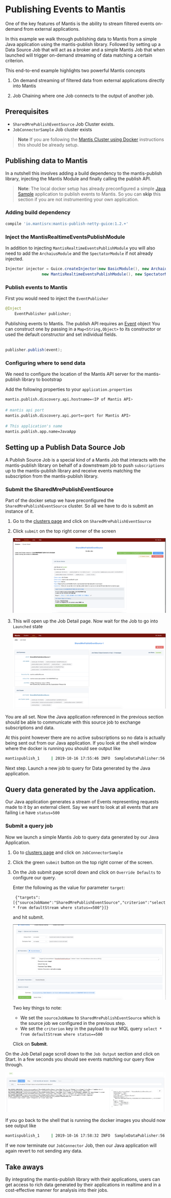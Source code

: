 # Publishing Events to Mantis

One of the key features of Mantis is the ability to stream filtered events on-demand from external applications.

In this example we walk through publishing data to Mantis from a simple Java application using the mantis-publish library.
Followed by setting up a Data Source Job that will act as a broker 
and a simple Mantis Job that when launched will trigger on-demand streaming of data matching a certain
criterion.

This end-to-end example highlights two powerful Mantis concepts

1. On demand streaming of filtered data from external applications directly into Mantis

2. Job Chaining where one Job connects to the output of another job.

## Prerequisites

* `SharedMrePublishEventSource` Job Cluster exists.
* `JobConnectorSample` Job cluster exists

> **Note** If you are following the [Mantis Cluster using Docker](../docker.md) instructions this
>should be already setup. 


## Publishing data to Mantis

In a nutshell this involves adding a build dependency to the mantis-publish library, injecting
the Mantis Module and finally calling the publish API.

>  **Note**: The local docker setup has already preconfigured a simple [Java Sample](https://github.com/Netflix/mantis-examples/tree/master/mantis-publish-sample) application to publish events
to Mantis. So you can **skip** this section if you are not instrumenting your own application.

### Adding build dependency

```bash
compile 'io.mantisrx:mantis-publish-netty-guice:1.2.+'

```

### Inject the MantisRealtimeEventsPublishModule

In addition to injecting `MantisRealtimeEventsPublishModule` you will also need to add the 
`ArchaiusModule` and the `SpectatorModule` if not already injected.
```java
Injector injector = Guice.createInjector(new BasicModule(), new ArchaiusModule(),
                new MantisRealtimeEventsPublishModule(), new SpectatorModule());
```

### Publish events to Mantis

First you would need to inject the `EventPublisher`
```java
@Inject
    EventPublisher publisher;
```

Publishing events to Mantis. The publish API requires an [Event](https://github.com/Netflix/mantis-publish/blob/master/mantis-publish-core/src/main/java/io/mantisrx/publish/api/Event.java) object
You can construct one by passing in a `Map<String,Object>` to its constructor or used the default constructor
and set individual fields.
 
```java

publisher.publish(event);
```

### Configuring where to send data

We need to configure the location of the Mantis API server for the mantis-publish library to bootstrap

Add the following properties to your `application.properties`

```bash
mantis.publish.discovery.api.hostname=<IP of Mantis API>

# mantis api port
mantis.publish.discovery.api.port=<port for Mantis API>

# This application's name
mantis.publish.app.name=JavaApp
``` 
## Setting up a Publish Data Source Job

A Publish Source Job is a special kind of a Mantis Job that interacts with the mantis-publish library
on behalf of a downstream job to push `subscriptions` up to the mantis-publish library and receive events 
matching the subscription from the mantis-publish library.

### Submit the SharedMrePublishEventSource

Part of the docker setup we have preconfigured the `SharedMrePublishEventSource` cluster. So all we have 
to do is submit an instance of it.

1. Go to the [clusters page](https://netflix.github.io/mantis-ui/#/clusters) and click on `SharedMrePublishEventSource`

2. Click `submit` on the top right corner of the screen

    ![Submit Job](../../images/sharedmresourcecluster.png)

3. This will open up the Job Detail page. Now wait for the Job to go into `Launched` state

    ![Running Job](../../images/sharemresourcerunning.png)

You are all set. Now the Java application referenced in the previous section should be able to
communicate with this source job to exchange subscriptions and data.

At this point however there are no active subscriptions so no data is actually being sent out from our
Java application. If you look at the shell window where the docker is running you should see output like

```bash
mantispublish_1     | 2019-10-16 17:55:46 INFO  SampleDataPublisher:56 - Mantis publish JavaApp send event status => SKIPPED_NO_SUBSCRIPTIONS(PRECONDITION_FAILED)
```

Next step. Launch a new job to query for Data generated by the Java application.

## Query data generated by the Java application.

Our Java application generates a stream of Events representing requests made to it by an external client.
Say we want to look at all events that are failing i.e have `status=500`

### Submit a query job
Now we launch a simple Mantis Job to query data generated by our Java Application.

1. Go to [clusters page](https://netflix.github.io/mantis-ui/#/clusters) and click on `JobConnectorSample`

2. Click the green `submit` button on the top right corner of the screen.
    
3. On the Job submit page scroll down and click on `Override Defaults` to configure our query.

    Enter the following as the value for parameter `target`:
   
        {"targets":[{"sourceJobName":"SharedMrePublishEventSource","criterion":"select * from defaultStream where status==500"}]}
 
    and hit submit. 
    
    ![Submit Job](../../images/jobconnectorsubmit.png)   
  
    Two key things to note:
   
    * We set the `sourceJobName` to `SharedMrePublishEventSource` which is the source job we configured in the
    previous step.
    * We set the `criterion` key in the payload to our MQL query `select * from defaultStream where status==500`
   
    Click on **Submit**.
   
On the Job Detail page scroll down to the `Job Output` section and click on Start.
In a few seconds you should see events matching our query flow through.
   
![Running Job](../../images/jobconnectorrunning.png) 
   
If you go back to the shell that is running the docker images you should now see output like

```bash
mantispublish_1     | 2019-10-16 17:58:32 INFO  SampleDataPublisher:56 - Mantis publish JavaApp send event status => ENQUEUED(SENDING)
```   

If we now terminate our `JobConnector` Job, then our Java application will again revert to not sending
any data.
           
## Take aways

By integrating the mantis-publish library with their applications, users can get access to rich data generated
by their applications in realtime and in a cost-effective manner for analysis into their jobs. 
